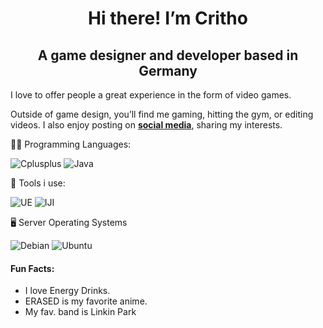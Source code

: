 <h1 align="center">
  Hi there! I’m Critho
</h1>
<h2 align="center">A game designer and developer based in Germany</h2>



I love to offer people a great experience in the form of video games.

Outside of game design, you’ll find me gaming, hitting the gym, or editing videos. I also enjoy posting on [**social media**](https://www.critho.social), sharing my interests.

   👨‍💻 Programming Languages:

  ![Cplusplus](https://img.shields.io/badge/C%2B%2B-%2342b3f5?style=for-the-badge&logo=cplusplus)
  ![Java](https://img.shields.io/badge/Java-green?style=for-the-badge&logo=openjdk&logoColor=white)

   🔨 Tools i use:

  ![UE](https://img.shields.io/badge/UnrealEngine-gray?style=for-the-badge&logo=unrealengine&logoColor=white)
  ![IJI](https://img.shields.io/badge/IntelliJIdea-white?style=for-the-badge&logo=intellijidea&logoColor=black)

   🖥️ Server Operating Systems

  ![Debian](https://img.shields.io/badge/Debian-A81D33?style=for-the-badge&logo=debian&logoColor=white)
  ![Ubuntu](https://img.shields.io/badge/Ubuntu-E95420?style=for-the-badge&logo=ubuntu&logoColor=white)



  #### Fun Facts:

* I love Energy Drinks.
* ERASED is my favorite anime.
* My fav. band is Linkin Park

